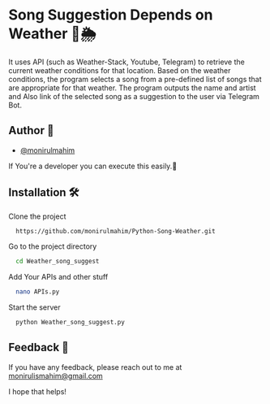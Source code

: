 
# Song Suggestion Depends on Weather 🎵🌦️


It uses API (such as Weather-Stack, Youtube, Telegram) to retrieve the current weather conditions for that location. Based on the weather conditions, the program selects a song from a pre-defined list of songs that are appropriate for that weather. The program outputs the name and artist and Also link of the selected song as a suggestion to the user via Telegram Bot.

## Author 👤

- [@monirulmahim](https://github.com/monirulmahim)


If You're a developer you can execute this easily.🥹

## Installation 🛠️

Clone the project

```bash
  https://github.com/monirulmahim/Python-Song-Weather.git
```

Go to the project directory

```bash
  cd Weather_song_suggest
```

Add Your APIs and other stuff

```bash
  nano APIs.py
```

Start the server

```bash
  python Weather_song_suggest.py
```


## Feedback 📩

If you have any feedback, please reach out to me at monirulismahim@gmail.com

I hope that helps!

